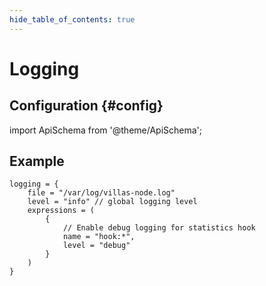 ```yaml
---
hide_table_of_contents: true
---
```


# Logging

## Configuration {#config}

import ApiSchema from '@theme/ApiSchema';

<ApiSchema id="node" example pointer="#/components/schemas/logging" />

## Example

<!-- TODO: Convert to json -->
```
logging = {
	file = "/var/log/villas-node.log"
	level = "info" // global logging level
	expressions = (
		{
			// Enable debug logging for statistics hook
			name = "hook:*",
			level = "debug"
		}
	)
}
```
